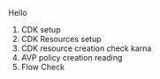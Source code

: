 Hello

1. CDK setup
2. CDK Resources setup
3. CDK resource creation check karna
4. AVP policy creation reading
5. Flow Check
